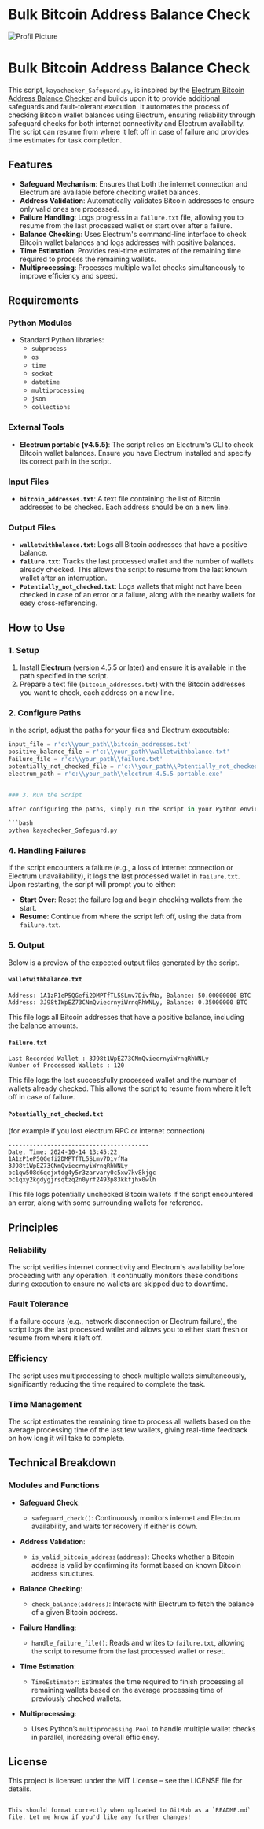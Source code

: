 <h1>Bulk Bitcoin Address Balance Check</h1>

![Profil Picture](https://raw.githubusercontent.com/kayaaicom/Electrum-Bitcoin-Address-Balance-Checker/main/test.png)





# Bulk Bitcoin Address Balance Check

This script, `kayachecker_Safeguard.py`, is inspired by the [Electrum Bitcoin Address Balance Checker](https://github.com/kayaaicom/Electrum-Bitcoin-Address-Balance-Checker) and builds upon it to provide additional safeguards and fault-tolerant execution. It automates the process of checking Bitcoin wallet balances using Electrum, ensuring reliability through safeguard checks for both internet connectivity and Electrum availability. The script can resume from where it left off in case of failure and provides time estimates for task completion.

## Features

- **Safeguard Mechanism**: Ensures that both the internet connection and Electrum are available before checking wallet balances.
- **Address Validation**: Automatically validates Bitcoin addresses to ensure only valid ones are processed.
- **Failure Handling**: Logs progress in a `failure.txt` file, allowing you to resume from the last processed wallet or start over after a failure.
- **Balance Checking**: Uses Electrum's command-line interface to check Bitcoin wallet balances and logs addresses with positive balances.
- **Time Estimation**: Provides real-time estimates of the remaining time required to process the remaining wallets.
- **Multiprocessing**: Processes multiple wallet checks simultaneously to improve efficiency and speed.

## Requirements

### Python Modules

- Standard Python libraries:
  - `subprocess`
  - `os`
  - `time`
  - `socket`
  - `datetime`
  - `multiprocessing`
  - `json`
  - `collections`

### External Tools

- **Electrum portable (v4.5.5)**: The script relies on Electrum's CLI to check Bitcoin wallet balances. Ensure you have Electrum installed and specify its correct path in the script.

### Input Files

- **`bitcoin_addresses.txt`**: A text file containing the list of Bitcoin addresses to be checked. Each address should be on a new line.

### Output Files

- **`walletwithbalance.txt`**: Logs all Bitcoin addresses that have a positive balance.
- **`failure.txt`**: Tracks the last processed wallet and the number of wallets already checked. This allows the script to resume from the last known wallet after an interruption.
- **`Potentially_not_checked.txt`**: Logs wallets that might not have been checked in case of an error or a failure, along with the nearby wallets for easy cross-referencing.

## How to Use

### 1. Setup

1. Install **Electrum** (version 4.5.5 or later) and ensure it is available in the path specified in the script.
2. Prepare a text file (`bitcoin_addresses.txt`) with the Bitcoin addresses you want to check, each address on a new line.

### 2. Configure Paths

In the script, adjust the paths for your files and Electrum executable:

```python
input_file = r'c:\\your_path\\bitcoin_addresses.txt'
positive_balance_file = r'c:\\your_path\\walletwithbalance.txt'
failure_file = r'c:\\your_path\\failure.txt'
potentially_not_checked_file = r'c:\\your_path\\Potentially_not_checked.txt'
electrum_path = r'c:\\your_path\\electrum-4.5.5-portable.exe'


### 3. Run the Script

After configuring the paths, simply run the script in your Python environment:

```bash
python kayachecker_Safeguard.py
```

### 4. Handling Failures

If the script encounters a failure (e.g., a loss of internet connection or Electrum unavailability), it logs the last processed wallet in `failure.txt`. Upon restarting, the script will prompt you to either:

- **Start Over**: Reset the failure log and begin checking wallets from the start.
- **Resume**: Continue from where the script left off, using the data from `failure.txt`.

### 5. Output

Below is a preview of the expected output files generated by the script.

#### `walletwithbalance.txt`

```plaintext
Address: 1A1zP1eP5QGefi2DMPTfTL5SLmv7DivfNa, Balance: 50.00000000 BTC
Address: 3J98t1WpEZ73CNmQviecrnyiWrnqRhWNLy, Balance: 0.35000000 BTC
```

This file logs all Bitcoin addresses that have a positive balance, including the balance amounts.

#### `failure.txt`

```plaintext
Last Recorded Wallet : 3J98t1WpEZ73CNmQviecrnyiWrnqRhWNLy
Number of Processed Wallets : 120
```

This file logs the last successfully processed wallet and the number of wallets already checked. This allows the script to resume from where it left off in case of failure.

#### `Potentially_not_checked.txt` 
(for example if you lost electrum RPC or internet connection)
```plaintext
----------------------------------------
Date, Time: 2024-10-14 13:45:22
1A1zP1eP5QGefi2DMPTfTL5SLmv7DivfNa
3J98t1WpEZ73CNmQviecrnyiWrnqRhWNLy
bc1qw508d6qejxtdg4y5r3zarvary0c5xw7kv8kjgc
bc1qxy2kgdygjrsqtzq2n0yrf2493p83kkfjhx0wlh
```

This file logs potentially unchecked Bitcoin wallets if the script encountered an error, along with some surrounding wallets for reference.

## Principles

### Reliability
The script verifies internet connectivity and Electrum's availability before proceeding with any operation. It continually monitors these conditions during execution to ensure no wallets are skipped due to downtime.

### Fault Tolerance
If a failure occurs (e.g., network disconnection or Electrum failure), the script logs the last processed wallet and allows you to either start fresh or resume from where it left off.

### Efficiency
The script uses multiprocessing to check multiple wallets simultaneously, significantly reducing the time required to complete the task.

### Time Management
The script estimates the remaining time to process all wallets based on the average processing time of the last few wallets, giving real-time feedback on how long it will take to complete.

## Technical Breakdown

### Modules and Functions

- **Safeguard Check**: 
  - `safeguard_check()`: Continuously monitors internet and Electrum availability, and waits for recovery if either is down.

- **Address Validation**:
  - `is_valid_bitcoin_address(address)`: Checks whether a Bitcoin address is valid by confirming its format based on known Bitcoin address structures.

- **Balance Checking**:
  - `check_balance(address)`: Interacts with Electrum to fetch the balance of a given Bitcoin address.

- **Failure Handling**:
  - `handle_failure_file()`: Reads and writes to `failure.txt`, allowing the script to resume from the last processed wallet or reset.

- **Time Estimation**:
  - `TimeEstimator`: Estimates the time required to finish processing all remaining wallets based on the average processing time of previously checked wallets.

- **Multiprocessing**:
  - Uses Python’s `multiprocessing.Pool` to handle multiple wallet checks in parallel, increasing overall efficiency.

## License

This project is licensed under the MIT License – see the LICENSE file for details.
```

This should format correctly when uploaded to GitHub as a `README.md` file. Let me know if you'd like any further changes!
